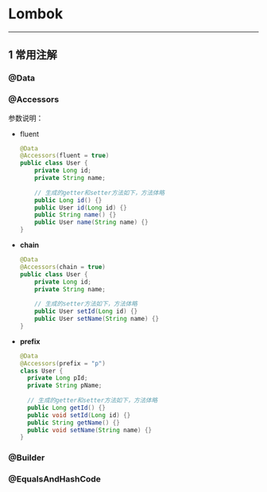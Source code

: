 # Lombok

---

## 1 常用注解

### @Data

### @Accessors

参数说明：

- fluent

  ```java
  @Data
  @Accessors(fluent = true)
  public class User {
      private Long id;
      private String name;
      
      // 生成的getter和setter方法如下，方法体略
      public Long id() {}
      public User id(Long id) {}
      public String name() {}
      public User name(String name) {}
  }
  ```

- **chain**

  ```java
  @Data
  @Accessors(chain = true)
  public class User {
      private Long id;
      private String name;
      
      // 生成的setter方法如下，方法体略
      public User setId(Long id) {}
      public User setName(String name) {}
  }
  ```

- **prefix**

  ```java
  @Data
  @Accessors(prefix = "p")
  class User {
  	private Long pId;
  	private String pName;
  	
  	// 生成的getter和setter方法如下，方法体略
  	public Long getId() {}
  	public void setId(Long id) {}
  	public String getName() {}
  	public void setName(String name) {}
  }
  ```

### @Builder

### @EqualsAndHashCode



